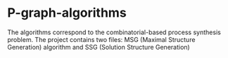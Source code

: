 # P-graph-algorithms
The algorithms correspond to the combinatorial-based process synthesis problem. 
The project contains two files: MSG (Maximal Structure Generation) algorithm and SSG (Solution Structure Generation)
